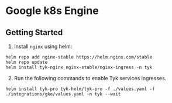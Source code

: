 # Google k8s Engine

## Getting Started

1. Install `nginx` using helm:

```
helm repo add nginx-stable https://helm.nginx.com/stable
helm repo update
helm install tyk-nginx nginx-stable/nginx-ingress -n tyk
```

2. Run the following commands to enable Tyk services ingresses.
```
helm install tyk-pro tyk-helm/tyk-pro -f ./values.yaml -f ./integrations/gke/values.yaml -n tyk --wait
```
